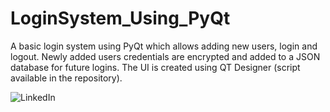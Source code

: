 # LoginSystem_Using_PyQt
A basic login system using PyQt which allows adding new users, login and logout.
Newly added users credentials are encrypted and added to a JSON database for future logins.
The UI is created using QT Designer (script available in the repository).

![LinkedIn](https://user-images.githubusercontent.com/31695244/111381411-f995c500-86a5-11eb-8fbc-0f5b8c4063f7.JPG)
